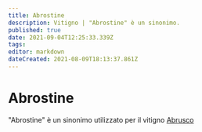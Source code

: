 ```yaml
---
title: Abrostine
description: Vitigno | "Abrostine" è un sinonimo.
published: true
date: 2021-09-04T12:25:33.339Z
tags: 
editor: markdown
dateCreated: 2021-08-09T18:13:37.861Z
---
```


# Abrostine
"Abrostine" è un sinonimo utilizzato per il vitigno [Abrusco](/vitigni/abrusco)